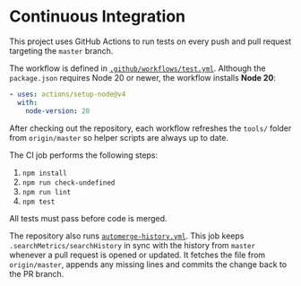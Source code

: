 # Continuous Integration

This project uses GitHub Actions to run tests on every push and pull request targeting the `master` branch.

The workflow is defined in [`.github/workflows/test.yml`](../.github/workflows/test.yml). Although the `package.json` requires Node 20 or newer, the workflow installs **Node 20**:

```yaml
- uses: actions/setup-node@v4
  with:
    node-version: 20
```

After checking out the repository, each workflow refreshes the `tools/` folder
from `origin/master` so helper scripts are always up to date.

The CI job performs the following steps:

1. `npm install`
2. `npm run check-undefined`
3. `npm run lint`
4. `npm test`

All tests must pass before code is merged.

The repository also runs [`automerge-history.yml`](../.github/workflows/automerge-history.yml).
This job keeps `.searchMetrics/searchHistory` in sync with the history from
`master` whenever a pull request is opened or updated. It fetches the file from
`origin/master`, appends any missing lines and commits the change back to the PR
branch.
